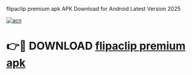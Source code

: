  flipaclip premium apk APK Download for Android Latest Version 2025

[![acn](https://github.com/user-attachments/assets/0f9c940e-d8b0-45ae-aac7-cd30a18b3e1c)](https://modhello.net/)

# 👉🔴 DOWNLOAD [flipaclip premium apk](https://modhello.net/)